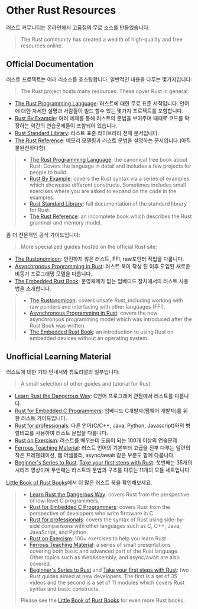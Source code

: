 # Other Rust Resources

러스트 커뮤니티는 온라인에서 고품질의 무료 소스를 만들었습니다.
> The Rust community has created a wealth of high-quality and free resources
online.

## Official Documentation

러스트 프로젝트는 여러 리소스를 호스팅합니다. 일반적인 내용을 다루는 몇가지입니다:
> The Rust project hosts many resources. These cover Rust in general:

* [The Rust Programming Language](https://doc.rust-lang.org/book/): 러스트에 대한 무료 표준 서적입니다. 언어에 대한 자세한 설명과 사람들이 빌드 할수 있는 몇가지 프로젝트를 포함합니다.
* [Rust By Example](https://doc.rust-lang.org/rust-by-example/): 여러 예제를 통해 러스트의 문법을 보여주며 때때로 코드를 확장하는 약간의 연습문제들이 포함되어 있습니다.
* [Rust Standard Library](https://doc.rust-lang.org/std/): 러스트 표준 라이브러리 전체 문서입니다.
* [The Rust Reference](https://doc.rust-lang.org/reference/): 메모리 모델링과 러스트 문법을 설명하는 문서입니다.(아직 불완전하다함)

> * [The Rust Programming Language](https://doc.rust-lang.org/book/): the
>   canonical free book about Rust. Covers the language in detail and includes a
>   few projects for people to build.
> * [Rust By Example](https://doc.rust-lang.org/rust-by-example/): covers the Rust
>   syntax via a series of examples which showcase different constructs. Sometimes
>   includes small exercises where you are asked to expand on the code in the
>   examples.
> * [Rust Standard Library](https://doc.rust-lang.org/std/): full documentation of
>   the standard library for Rust.
> * [The Rust Reference](https://doc.rust-lang.org/reference/): an incomplete book
>   which describes the Rust grammar and memory model.

좀 더 전문적인 공식 가이드입니다:
> More specialized guides hosted on the official Rust site:

* [The Rustonomicon](https://doc.rust-lang.org/nomicon/): 안전하지 않은 러스트, FFI, raw포인터 작업을 다룹니다.
* [Asynchronous Programming in Rust](https://rust-lang.github.io/async-book/): 러스트 북이 작성 된 이후 도입된 새로운 비동기 프로그래밍 모델을 다룹니다.
* [The Embedded Rust Book](https://doc.rust-lang.org/stable/embedded-book/): 운영체제가 없는 임베디드 장치에서의 러스트 사용법을 소개합니다.

> * [The Rustonomicon](https://doc.rust-lang.org/nomicon/): covers unsafe Rust,
>   including working with raw pointers and interfacing with other languages
>   (FFI).
> * [Asynchronous Programming in Rust](https://rust-lang.github.io/async-book/):
>   covers the new asynchronous programming model which was introduced after the
>   Rust Book was written.
> * [The Embedded Rust Book](https://doc.rust-lang.org/stable/embedded-book/): an
>   introduction to using Rust on embedded devices without an operating system.
 
## Unofficial Learning Material

러스트에 대한 기타 안내서와 튜토리얼의 일부입니다:
> A small selection of other guides and tutorial for Rust:
* [Learn Rust the Dangerous Way](http://cliffle.com/p/dangerust/): C언어 프로그래머 관점에서 러스트를 다룹니다.
* [Rust for Embedded C Programmers](https://docs.opentitan.org/doc/ug/rust_for_c/): 임베디드 C개발자(펌웨어 개발자)를 위한 러스트 가이드입니다.
* [Rust for professionals](https://overexact.com/rust-for-professionals/): 다른 언어(C/C++, Java, Python, Javascript)와의 병렬비교를 사용하여 러스트 문법을 다룹니다.
* [Rust on Exercism](https://exercism.org/tracks/rust): 러스트를 배우는데 도움이 되는 100개 이상의 연습문제
* [Ferrous Teaching Material](https://ferrous-systems.github.io/teaching-material/index.html): 러스트 언어의 기본부터 고급을 전부 다루는 일련의 작은 프레젠테이션, 웹 어셈블리, async/await 같은 부분도 함께 다룹니다.
* [Beginner's Series to Rust](https://docs.microsoft.com/en-us/shows/beginners-series-to-rust/), [Take your first steps with Rust](https://docs.microsoft.com/en-us/learn/paths/rust-first-steps/): 첫번째는 35개의 시리즈 영상이며 두번째는 러스트의 문법과 구조를 다루는 11개의 모듈 세트입니다.

[Little Book of Rust Books](https://lborb.github.io/book/)에서 더 많은 러스트 북을 확인해보세요.

> * [Learn Rust the Dangerous Way](http://cliffle.com/p/dangerust/): covers Rust
>   from the perspective of low-level C programmers.
> * [Rust for Embedded C
>   Programmers](https://docs.opentitan.org/doc/ug/rust_for_c/): covers Rust from
>   the perspective of developers who write firmware in C.
> * [Rust for professionals](https://overexact.com/rust-for-professionals/):
>   covers the syntax of Rust using side-by-side comparisons with other languages
>   such as C, C++, Java, JavaScript, and Python.
> * [Rust on Exercism](https://exercism.org/tracks/rust): 100+ exercises to help
>   you learn Rust.
> * [Ferrous Teaching
>   Material](https://ferrous-systems.github.io/teaching-material/index.html): a
>   series of small presentations covering both basic and advanced part of the
>   Rust language. Other topics such as WebAssembly, and async/await are also
>   covered.
> * [Beginner's Series to
>   Rust](https://docs.microsoft.com/en-us/shows/beginners-series-to-rust/) and
>   [Take your first steps with
>   Rust](https://docs.microsoft.com/en-us/learn/paths/rust-first-steps/): two
>   Rust guides aimed at new developers. The first is a set of 35 videos and the
>   second is a set of 11 modules which covers Rust syntax and basic constructs.
> 
> Please see the [Little Book of Rust Books](https://lborb.github.io/book/) for
> even more Rust books.
